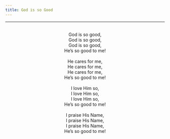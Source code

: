 ```yaml
---
title: God is so Good
---
```


---
<center>
<br/>
God is so good,<br/>
God is so good,<br/>
God is so good,<br/>
He’s so good to me!<br/>
<br/>
He cares for me,<br/>
He cares for me,<br/>
He cares for me,<br/>
He’s so good to me!<br/>
<br/>
I love Him so,<br/>
I love Him so,<br/>
I love Him so,<br/>
He’s so good to me!<br/>
<br/>
I praise His Name,<br/>
I praise His Name,<br/>
I praise His Name,<br/>
He’s so good to me!<br/>

</center>